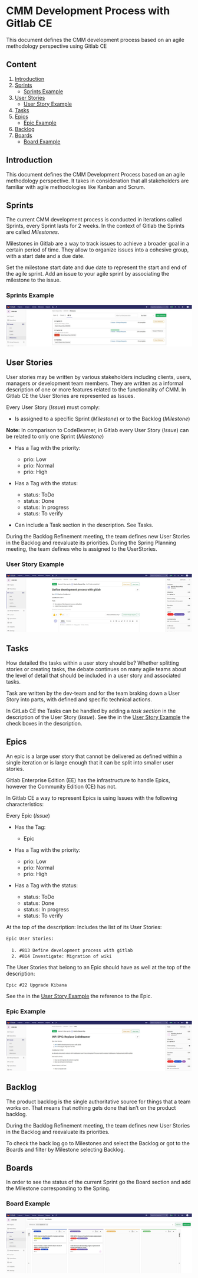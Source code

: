 # CMM Development Process with Gitlab CE
This document defines the CMM development process based on an agile methodology perspective using Gitlab CE

## Content

1. [Introduction](#introduction)
2. [Sprints](#sprints)
	- [Sprints Example](#Sprints-example)
3. [User Stories](#user-stories)
	- [User Story Example](#user-story-example)
4. [Tasks](#tasks)
5. [Epics](#epics)
	- [Epic Example](#epic-example)
6. [Backlog](#backlog)
7. [Boards](#boards)
	- [Board Example](#board-example)

## Introduction

This document defines the CMM Development Process based on an agile methodology perspective.
It takes in consideration that all stakeholders are familiar with agile methodologies like Kanban and Scrum.

## Sprints

The current CMM development process is conducted in iterations called Sprints, every Sprint lasts for 2 weeks.
In the context of Gitlab the Sprints are called *Milestones*.

Milestones in Gitlab are a way to track issues to achieve a broader goal in a certain period of time.
They allow to organize issues into a cohesive group, with a start date and a due date.

Set the milestone start date and due date to represent the start and end of the agile sprint.
Add an issue to your agile sprint by associating the milestone to the issue.

### Sprints Example
![Alt](/sprints_01.JPG "Sprints (Milestones)")

## User Stories

User stories may be written by various stakeholders including clients, users, managers or development team members.
They are written as a informal description of one or more features related to the functionality of CMM.
In Gitlab CE the User Stories are represented as Issues.

Every User Story (*Issue*) must comply:

- Is assigned to a specific Sprint (*Milestone*) or to the Backlog (*Milestone*)

**Note:** In comparison to CodeBeamer, in Gitlab every User Story (*Issue*) can be related to only one Sprint (*Milestone*)

- Has a Tag with the priority:
	- prio: Low
	- prio: Normal
	- prio: High

- Has a Tag with the status:
	- status: ToDo
	- status: Done
	- status: In progress
	- status: To verify

- Can include a Task section in the description. See Tasks.

During the Backlog Refinement meeting, the team defines new User Stories in the Backlog and reevaluate its priorities.
During the Spring Planning meeting, the team defines who is assigned to the UserStories. 

### User Story Example
![Alt](/userstory_01.JPG "Sprints (User Story)")

## Tasks

How detailed the tasks within a user story should be?
Whether splitting stories or creating tasks, the debate continues on many agile teams about the level of detail that should be included in a user story and associated tasks.

Task are written by the dev-team and for the team braking down a User Story into parts, with defined and specific technical actions.

In GitLab CE the Tasks can be handled by adding a *task section* in the description of the User Story (*Issue*).
See the in the [User Story Example](#user-story-example) the check boxes in the description.

## Epics

An epic is a large user story that cannot be delivered as defined within a single iteration or is large enough that it can be split into smaller user stories.

Gitlab Enterprise Edition (EE) has the infrastructure to handle Epics, however the Community Edition (CE) has not.

In Gitlab CE a way to represent Epics is using Issues with the following characteristics:

Every Epic (*Issue*)

- Has the Tag:
	- Epic

- Has a Tag with the priority:
	- prio: Low
	- prio: Normal
	- prio: High
	
- Has a Tag with the status:
	- status: ToDo
	- status: Done
	- status: In progress
	- status: To verify

At the top of the description:
Includes the list of its User Stories:

```
Epic User Stories:

  1. #813 Define development process with gitlab
  2. #814 Investigate: Migration of wiki
```

The User Stories that belong to an Epic should have as well at the top of the description:

```
Epic #22 Upgrade Kibana
```
See the in the [User Story Example](#user-story-example) the reference to the Epic.

### Epic Example
![Alt](/epic_01.JPG "Epic as an Issue")

## Backlog

The product backlog is the single authoritative source for things that a team works on. That means that nothing gets done that isn’t on the product backlog.

During the Backlog Refinement meeting, the team defines new User Stories in the Backlog and reevaluate its priorities.

To check the back log go to Milestones and select the Backlog or got to the Boards and filter by Milestone selecting Backlog.

## Boards

In order to see the status of the current Sprint go the Board section and add the Milestone corresponding to the Spring.

### Board Example
![Alt](/board_01.JPG "Boards")
